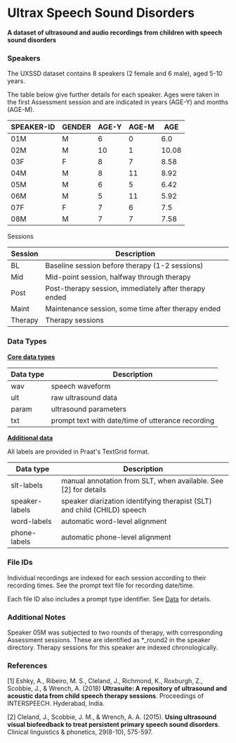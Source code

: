 # Ultrax Speech Sound Disorders

**A dataset of ultrasound and audio recordings from children with speech sound disorders**



### Speakers

The UXSSD dataset contains 8 speakers (2 female and 6 male), aged 5-10 years.

The table below give further details for each speaker. Ages were taken in the first Assessment session and are indicated in years (AGE-Y) and months (AGE-M).

| SPEAKER-ID | GENDER | AGE-Y | AGE-M | AGE   |
| ---------- | ------ | ----- | ----- | ----- |
| 01M        | M      | 6     | 0     | 6.0   |
| 02M        | M      | 10    | 1     | 10.08 |
| 03F        | F      | 8     | 7     | 8.58  |
| 04M        | M      | 8     | 11    | 8.92  |
| 05M        | M      | 6     | 5     | 6.42  |
| 06M        | M      | 5     | 11    | 5.92  |
| 07F        | F      | 7     | 6     | 7.5   |
| 08M        | M      | 7     | 7     | 7.58  |

Sessions

| Session | Description                                           |
| ------- | ----------------------------------------------------- |
| BL      | Baseline session before therapy (1-2 sessions)        |
| Mid     | Mid-point session, halfway through therapy            |
| Post    | Post-therapy session, immediately after therapy ended |
| Maint   | Maintenance session, some time after therapy ended    |
| Therapy | Therapy sessions                                      |



### Data Types

**<u>Core data types</u>**

| Data type | Description                                       |
| --------- | ------------------------------------------------- |
| wav       | speech waveform                                   |
| ult       | raw ultrasound data                               |
| param     | ultrasound parameters                             |
| txt       | prompt text with date/time of utterance recording |

**<u>Additional data</u>**

All labels are provided in Praat's TextGrid format.

| Data type      | Description                                                  |
| -------------- | ------------------------------------------------------------ |
| slt-labels     | manual annotation from SLT, when available. See [2] for details |
| speaker-labels | speaker diarization identifying therapist (SLT) and child (CHILD) speech |
| word-labels    | automatic word-level alignment                               |
| phone-labels   | automatic phone-level alignment                              |



### File IDs

Individual recordings are indexed for each session according to their recording times.
See the prompt text file for recording date/time. 

Each file ID also includes a prompt type identifier. See [Data](data.md) for details.



### Additional Notes

Speaker 05M was subjected to two rounds of therapy, with corresponding Assessment sessions. These are identified as *_round2 in the speaker directory. Therapy sessions for this speaker are indexed chronologically.

### 

### References

[1] Eshky, A., Ribeiro, M. S., Cleland, J., Richmond, K., Roxburgh, Z.,  Scobbie, J., & Wrench, A. (2018) **Ultrasuite: A repository of ultrasound and acoustic data from child speech therapy sessions**. Proceedings of INTERSPEECH. Hyderabad, India.

[2] Cleland, J., Scobbie, J. M., & Wrench, A. A. (2015). **Using ultrasound visual biofeedback to treat persistent primary speech sound disorders**. Clinical linguistics & phonetics, 29(8-10), 575-597.